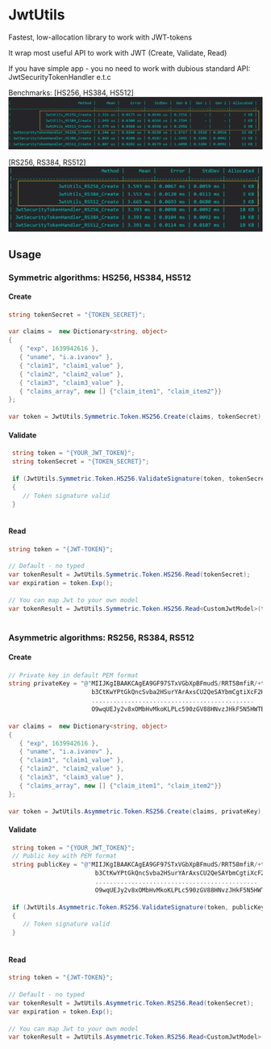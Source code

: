 # JwtUtils
Fastest, low-allocation library to work with JWT-tokens

It wrap most useful API to work with JWT (Create, Validate, Read)

If you have simple app - you no need to work with dubious standard API: JwtSecurityTokenHandler e.t.c

Benchmarks:
[HS256, HS384, HS512]
![Symmetric algorithms](.//Docs/Symmetric.jpg)

[RS256, RS384, RS512]
![Symmetric algorithms](.//Docs/Asymmetric.jpg)

## Usage

### Symmetric algorithms: HS256, HS384, HS512

#### Create

 ```C#
 string tokenSecret = "{TOKEN_SECRET}";
        
 var claims =  new Dictionary<string, object>
 {
    { "exp", 1639942616 },
    { "uname", "i.a.ivanov" },
    { "claim1", "claim1_value" },
    { "claim2", "claim2_value" },
    { "claim3", "claim3_value" },
    { "claims_array", new [] {"claim_item1", "claim_item2"}}
};
        
var token = JwtUtils.Symmetric.Token.HS256.Create(claims, tokenSecret);
```

#### Validate

```C#
 string token = "{YOUR_JWT_TOKEN}";
 string tokenSecret = "{TOKEN_SECRET}";

 if (JwtUtils.Symmetric.Token.HS256.ValidateSignature(token, tokenSecret))
 {
    // Token signature valid
 }
        
```

#### Read

```C#
string token = "{JWT-TOKEN}";

// Default - no typed
var tokenResult = JwtUtils.Symmetric.Token.HS256.Read(tokenSecret);
var expiration = token.Exp();

// You can map Jwt to your own model
var tokenResult = JwtUtils.Symmetric.Token.HS256.Read<CustomJwtModel>(tokenSecret);
        
```

### Asymmetric algorithms: RS256, RS384, RS512

#### Create

 ```C#
 // Private key in default PEM format
 string privateKey = "@"MIIJKgIBAAKCAgEA9GF97STxVGbXpBFmudS/RRT58mfiR/+t2zb4f/uF3qmYb/yu
                        b3CtKwYPtGkQncSvba2HSurYArAxsCU2QeSAYbmCgtiXcF2Hw8Xt/ADY711iBDwq
                        .............................................
                        O9wqUEJy2v8xOMbHvMkoKLPLc590zGV88HNvzJHkF5N5HWTB9ZZEWcehf6RcTA==";
        
 var claims =  new Dictionary<string, object>
 {
    { "exp", 1639942616 },
    { "uname", "i.a.ivanov" },
    { "claim1", "claim1_value" },
    { "claim2", "claim2_value" },
    { "claim3", "claim3_value" },
    { "claims_array", new [] {"claim_item1", "claim_item2"}}
};
        
var token = JwtUtils.Asymmetric.Token.RS256.Create(claims, privateKey);
```

#### Validate

```C#
 string token = "{YOUR_JWT_TOKEN}";
 // Public key with PEM format
 string publicKey = "@"MIIJKgIBAAKCAgEA9GF97STxVGbXpBFmudS/RRT58mfiR/+t2zb4f/uF3qmYb/yu
                        b3CtKwYPtGkQncSvba2HSurYArAxsCU2QeSAYbmCgtiXcF2Hw8Xt/ADY711iBDwq
                        .............................................
                        O9wqUEJy2v8xOMbHvMkoKLPLc590zGV88HNvzJHkF5N5HWTB9ZZEWcehf6RcTA==";

 if (JwtUtils.Asymmetric.Token.RS256.ValidateSignature(token, publicKey))
 {
    // Token signature valid
 }
        
```

#### Read

```C#
string token = "{JWT-TOKEN}";

// Default - no typed
var tokenResult = JwtUtils.Asymmetric.Token.RS256.Read(tokenSecret);
var expiration = token.Exp();

// You can map Jwt to your own model
var tokenResult = JwtUtils.Asymmetric.Token.RS256.Read<CustomJwtModel>(tokenSecret);
        
```